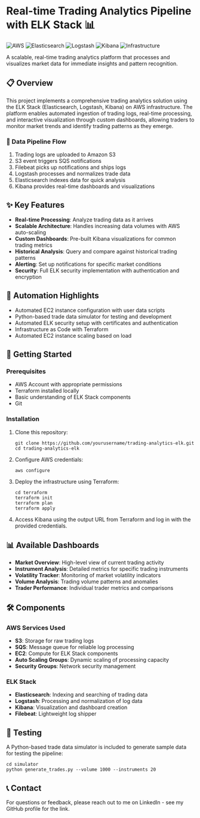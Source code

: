 # Real-time Trading Analytics Pipeline with ELK Stack 📊

![AWS](https://img.shields.io/badge/AWS-Cloud-orange)
![Elasticsearch](https://img.shields.io/badge/Elasticsearch-Search-blue)
![Logstash](https://img.shields.io/badge/Logstash-Processing-green)
![Kibana](https://img.shields.io/badge/Kibana-Visualization-yellow)
![Infrastructure](https://img.shields.io/badge/Infrastructure-Terraform-purple)

A scalable, real-time trading analytics platform that processes and visualizes market data for immediate insights and pattern recognition.

## 📋 Overview

This project implements a comprehensive trading analytics solution using the ELK Stack (Elasticsearch, Logstash, Kibana) on AWS infrastructure. The platform enables automated ingestion of trading logs, real-time processing, and interactive visualization through custom dashboards, allowing traders to monitor market trends and identify trading patterns as they emerge.


### 🔄 Data Pipeline Flow

1. Trading logs are uploaded to Amazon S3
2. S3 event triggers SQS notifications
3. Filebeat picks up notifications and ships logs
4. Logstash processes and normalizes trade data
5. Elasticsearch indexes data for quick analysis
6. Kibana provides real-time dashboards and visualizations

## ✨ Key Features

- **Real-time Processing**: Analyze trading data as it arrives
- **Scalable Architecture**: Handles increasing data volumes with AWS auto-scaling
- **Custom Dashboards**: Pre-built Kibana visualizations for common trading metrics
- **Historical Analysis**: Query and compare against historical trading patterns
- **Alerting**: Set up notifications for specific market conditions
- **Security**: Full ELK security implementation with authentication and encryption

## 🔧 Automation Highlights

- Automated EC2 instance configuration with user data scripts
- Python-based trade data simulator for testing and development
- Automated ELK security setup with certificates and authentication
- Infrastructure as Code with Terraform
- Automated EC2 instance scaling based on load

## 🚀 Getting Started

### Prerequisites

- AWS Account with appropriate permissions
- Terraform installed locally
- Basic understanding of ELK Stack components
- Git

### Installation

1. Clone this repository:
   ```
   git clone https://github.com/yourusername/trading-analytics-elk.git
   cd trading-analytics-elk
   ```

2. Configure AWS credentials:
   ```
   aws configure
   ```

3. Deploy the infrastructure using Terraform:
   ```
   cd terraform
   terraform init
   terraform plan
   terraform apply
   ```

4. Access Kibana using the output URL from Terraform and log in with the provided credentials.

## 📊 Available Dashboards

- **Market Overview**: High-level view of current trading activity
- **Instrument Analysis**: Detailed metrics for specific trading instruments
- **Volatility Tracker**: Monitoring of market volatility indicators
- **Volume Analysis**: Trading volume patterns and anomalies
- **Trader Performance**: Individual trader metrics and comparisons

## 🛠️ Components

### AWS Services Used

- **S3**: Storage for raw trading logs
- **SQS**: Message queue for reliable log processing
- **EC2**: Compute for ELK Stack components
- **Auto Scaling Groups**: Dynamic scaling of processing capacity
- **Security Groups**: Network security management

### ELK Stack

- **Elasticsearch**: Indexing and searching of trading data
- **Logstash**: Processing and normalization of log data
- **Kibana**: Visualization and dashboard creation
- **Filebeat**: Lightweight log shipper

## 🧪 Testing

A Python-based trade data simulator is included to generate sample data for testing the pipeline:

```
cd simulator
python generate_trades.py --volume 1000 --instruments 20
```

## 📞 Contact

For questions or feedback, please reach out to me on LinkedIn - see my GitHub profile for the link.
